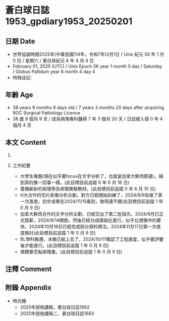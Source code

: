 [_metadata_:encoding]: - "utf-8"
[_metadata_:language]: - "zh-Hant-TW"
[_metadata_:fileformat]: - "markdown"
[_metadata_:MIME_type]: - "text/plain"
[_metadata_:markdown_version]: - "commonmark version 0.30"
[_metadata_:markdown_spec]: - "https://spec.commonmark.org/0.30/"

# 蒼白球日誌1953_gpdiary1953_20250201 #

## 日期 Date ##

* 世界協調時間2025年(中華民國114年，令和7年)2月1日 / Unix 紀元 56 年 1 月 0 日 / 星期六 / 蒼白球紀元 6 年 4 月 4 日
* February 01, 2025 (UTC) / Unix Epoch 56 year 1 month 0 day / Saturday / Globus Pallidum year 6 month 4 day 4
* 特殊註記:

## 年齡 Age ##

* 38 years 9 months 9 days old / 7 years 3 months 20 days after acquiring ROC Surgical Pathology Licence
* 38 歲 9 個月 9 天 / 成為病理專科醫師 7 年 3 個月 20 天 / 日誌被入侵 0 年 4 個月 4 天

## 本文 Content ##

1. 

2. 工作紀要

    - 大學生專題(現在似乎要focus在文字分析了，也就是加拿大鮮肉那邊)。搞到真的像一回事一樣。(此目標目前追蹤 0 年 6 月 16 日)
    - 籌備嶄新的病理學及病理實驗教材。(此目標目前追蹤 0 年 6 月 10 日)
    - H大合作的切片影像分析企劃，對方已經開始訓練了，2024/9/9去催了第一次進度。初步成果在2024/11/15看到，做得還不錯(此目標目前追蹤 1 年 0 月 9 日)
    - 加拿大鮮肉合作的文字分析企劃，已經交出了第二批指示。2024/9月已正式發薪，2024/9/14開跑，然後已經分成兩組在進行，似乎比想像中的要快，2024年10月18日已經完成部分資料標注。2024年11月17日第一次進度檢討(此目標目前追蹤 1 年 0 月 9 日)
    - BL學科搬遷，冰箱已經上去了，2024/10/17確認了工程進度，似乎要評鑒後才能進行。(此目標目前追蹤 1 年 0 月 9 日)
    - 偶爾要念點病理書。(此目標目前追蹤 1 年 0 月 9 日)

## 注釋 Comment ##


## 附錄 Appendix ##

* 時光機
    - 2025年授袍講稿，蒼白球日誌1662
    - 2025年授袍講稿二，蒼白球日誌1663
